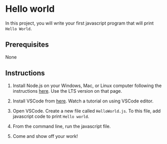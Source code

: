 # Hello world

In this project, you will write your first javascript program that will print `Hello World`.

## Prerequisites

None

## Instructions

1. Install Node.js on your Windows, Mac, or Linux computer following the instructions [here](https://nodejs.org/en/). Use the LTS version on that page.

1. Install VSCode from [here](https://code.visualstudio.com/). Watch a tutorial on using VSCode editor.

1. Open VSCode. Create a new file called `HelloWorld.js`. To this file, add javascript code to print `Hello world`.
   
1. From the command line, run the javascript file.

1. Come and show off your work!
